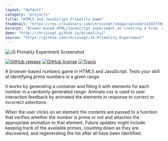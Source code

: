 ```yaml
---
layout: "default"
category: "projects"
title: "HTML5 and JavaScript Primality Game"
thumbnail: "https://res.cloudinary.com/chrisvogt/image/upload/v1433759656/chrisvogt-me/thumb/primality.png"
excerpt: "Brower-based HTML/JavaScript experiment at creating a free, online mathematics game. Tests skills at identifying prime numbers."
demo: "http://chrisvogt.github.io/primality/"
source: "https://github.com/chrisvogt/JS-Primality-Experiment"
---
```


<div class="col-xs-12 col-md-4 pull-right">
  <img src="https://cdn.rawgit.com/chrisvogt/JS-Primality-Experiment/develop/screenshot.gif" class="img img-responsive" alt="JS Primality Experiment Screenshot">
</div>

[![GitHub release](https://img.shields.io/github/release/chrisvogt/primality.svg?style=flat-square)](https://github.com/chrisvogt/primality/releases)
[![GitHub license](https://img.shields.io/github/license/chrisvogt/primality.svg?style=flat-square)](https://github.com/chrisvogt/primality/blob/develop/LICENSE)
[![Travis](https://img.shields.io/travis/chrisvogt/primality.svg?style=flat-square)](https://travis-ci.org/chrisvogt/primality)

A browser-based numbers game in HTML5 and JavaScript. Tests your skill at identifying prime numbers in a given range.

It works by generating a container and filling it with elements for each number in a randomly generated range. Animate.css <a href="https://daneden.github.io/animate.css/" title="Animate.css on GitHub" target="_blank"><i class="pw-icon-link-ext"></i></a> is used to user interaction feedback by animated the elements in response to correct or incorrect selections.

When the user clicks on an element the contents are passed to a function that verifies whether the number is prime or not and attaches the appropriate animation to that element. Future updates might include keeping track of the available primes, counting down as they are discovered, and regenerating the list after all have been identified.
